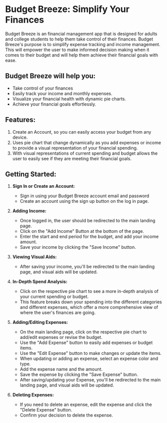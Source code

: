 # Budget Breeze: Simplify Your Finances

Budget Breeze is an financial management app that is designed for adults and college students to help them take control of their finances. Budget Breeze's purpose is to simplify expense tracking and income management. This will empower the user to make informed decision making when it comes to their budget and will help them achieve their financial goals with ease.

## Budget Breeze will help you:

* Take control of your finances
* Easily track your income and monthly expenses.
* Visualize your financial health with dynamic pie charts.
* Achieve your financial goals effortlessly.

## Features:

1. Create an Account, so you can easily access your budget from any device. 
2. Uses pie chart that change dynamically as you add expenses or income to provide a visual representation of your financial spending.
3. With visual representations of current spending and budget allows the user to easily see if they are meeting their financial goals. 

## Getting Started:

1. **Sign In or Create an Account:**

   - Sign in using your Budget Breeze account email and password 
   - Create an account using the sign up button on the log in page. 


2. **Adding Income:**
   - Once logged in, the user should be redirected to the main landing page. 
   - Click on the "Add Income" Button at the bottom of the page.
   - Enter the start and end period for the budget, and add your income amount.
   - Save your income by clicking the "Save Income" button.

3. **Viewing Visual Aids:**
   - After saving your income, you'll be redirected to the main landing page, and visual aids will be updated.

4. **In-Depth Spend Analysis:**
   - Click on the respective pie chart to see a more in-depth analysis of your current spending or budget.
   - This feature breaks down your spending into the different categories and different expenses, which offer a more comprehensive view of where the user's finances are going.
   
5. **Adding/Editing Expenses:**
   - On the main landing page, click on the respective pie chart to add/edit expenses or revise the budget.
   - Use the "Add Expense" button to easily add expenses or budget items.
   - Use the "Edit Expense" button to make changes or update the items.
   - When updating or adding an expense, select an expense color and type.
   - Add the expense name and the amount.
   - Save the expense by clicking the "Save Expense" button.
   - After saving/updating your Expense, you'll be redirected to the main landing page, and visual aids will be updated.


6. **Deleting Expenses:**
   - If you need to delete an expense, edit the expense and click the "Delete Expense" button.
   - Confirm your decision to delete the expense.